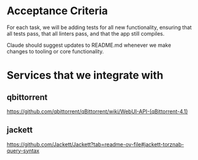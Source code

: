 # Acceptance Criteria
For each task, we will be adding tests for all new functionality, ensuring that all tests pass, that all linters pass, and that the app still compiles.

Claude should suggest updates to README.md whenever we make changes to tooling or core functionality.

# Services that we integrate with

## qbittorrent
https://github.com/qbittorrent/qBittorrent/wiki/WebUI-API-(qBittorrent-4.1)

## jackett
https://github.com/Jackett/Jackett?tab=readme-ov-file#jackett-torznab-query-syntax
